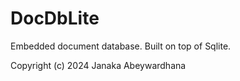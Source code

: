 # DocDbLite

Embedded document database. Built on top of Sqlite.

Copyright (c) 2024 Janaka Abeywardhana
